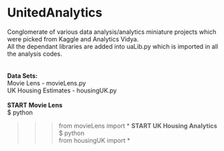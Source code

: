 # UnitedAnalytics</br>
Conglomerate of various data analysis/analytics miniature projects which were picked from Kaggle and Analytics Vidya.<br>
All the dependant libraries are added into uaLib.py which is imported in all the analysis codes.<br>
<br> <br>
<b> Data Sets: </b> <br>
  Movie Lens - movieLens.py <br>
  UK Housing Estimates - housingUK.py
<br> <br>
<b> START Movie Lens</b><br>
  $ python <br>
  >>> from movieLens import *
<b> START UK Housing Analytics</b><br>
  $ python <br>
  >>> from housingUK import *
